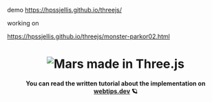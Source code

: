 

demo https://hpssjellis.github.io/threejs/




working on

https://hpssjellis.github.io/threejs/monster-parkor02.html





<h1 align="center">
    <img src="https://github.com/flowforfrank/threejs/blob/master/mars.gif?raw=true" alt="Mars made in Three.js" />
</h1>
<h4 align="center">You can read the written tutorial about the implementation on <strong><a href="https://www.webtips.dev/getting-into-three-js">webtips.dev</a></strong> 🪐</h4>
